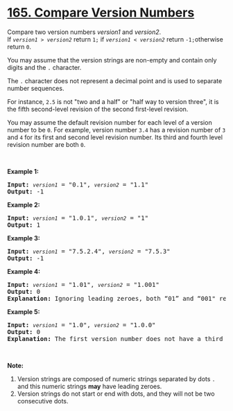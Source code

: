 <h1 class="title__20p2"><a href="https://leetcode-cn.com/problems/compare-version-numbers/">165. Compare Version Numbers</a></h1>

<div><p>Compare two version numbers <em>version1</em> and <em>version2</em>.<br>
If <code><em>version1</em> &gt; <em>version2</em></code> return <code>1;</code>&nbsp;if <code><em>version1</em> &lt; <em>version2</em></code> return <code>-1;</code>otherwise return <code>0</code>.</p>

<p>You may assume that the version strings are non-empty and contain only digits and the <code>.</code> character.</p>
<p>The <code>.</code> character does not represent a decimal point and is used to separate number sequences.</p>
<p>For instance, <code>2.5</code> is not "two and a half" or "half way to version three", it is the fifth second-level revision of the second first-level revision.</p>
<p>You may assume the default revision number for each level of a version number to be <code>0</code>. For example, version number <code>3.4</code> has a revision number of <code>3</code> and <code>4</code> for its first and second level revision number. Its third and fourth level revision number are both <code>0</code>.</p>

<p>&nbsp;</p>

<p><strong>Example 1:</strong></p>
<pre><strong>Input:</strong> <code><em>version1</em></code> = "0.1", <code><em>version2</em></code> = "1.1"
<strong>Output:</strong> -1</pre>

<p><strong>Example 2:</strong></p>
<pre><strong>Input: </strong><code><em>version1</em></code> = "1.0.1", <code><em>version2</em></code> = "1"
<strong>Output:</strong> 1</pre>

<p><strong>Example 3:</strong></p>
<pre><strong>Input:</strong> <code><em>version1</em></code> = "7.5.2.4", <code><em>version2</em></code> = "7.5.3"
<strong>Output:</strong> -1</pre>

<p><strong>Example 4:</strong></p>
<pre><strong>Input:</strong> <code><em>version1</em></code> = "1.01", <code><em>version2</em></code> = "1.001"
<strong>Output:</strong> 0
<strong>Explanation:</strong> Ignoring leading zeroes, both “01” and “001" represent the same number “1”</pre>

<p><strong>Example 5:</strong></p>
<pre><strong>Input:</strong> <code><em>version1</em></code> = "1.0", <code><em>version2</em></code> = "1.0.0"
<strong>Output:</strong> 0
<strong>Explanation:</strong> The first version number does not have a third level revision number, which means its third level revision number is default to "0"</pre>

<p>&nbsp;</p>

<p><strong>Note:</strong></p>
<ol>
<li>Version strings are composed of numeric strings separated by dots <code>.</code> and this numeric strings <strong>may</strong> have leading zeroes. </li>
<li>Version strings do not start or end with dots, and they will not be two consecutive dots.</li>
</ol></div>